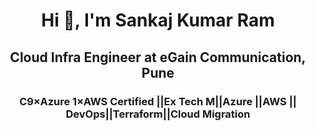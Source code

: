 <h1 align="center">Hi 👋, I'm Sankaj Kumar Ram</h1>
<h2 align="center">Cloud Infra Engineer  at eGain Communication, Pune </h2>
<h3 align="center">C9×Azure 1×AWS Certified ||Ex Tech M||Azure ||AWS || DevOps||Terraform||Cloud Migration </h3>
